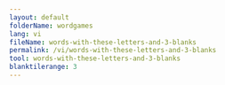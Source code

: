 ```yaml
---
layout: default
folderName: wordgames
lang: vi
fileName: words-with-these-letters-and-3-blanks
permalink: /vi/words-with-these-letters-and-3-blanks
tool: words-with-these-letters-and-3-blanks
blanktilerange: 3
---
```


